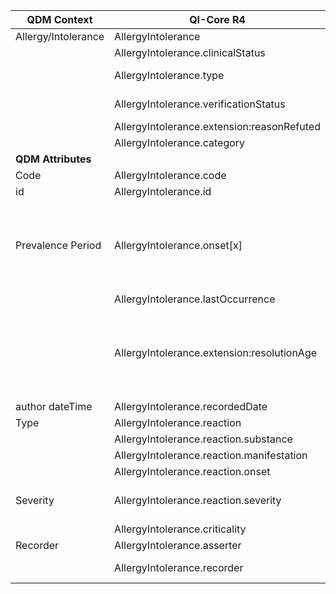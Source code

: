 <table class="grid">
  <thead>
    <tr>
      <th><strong>QDM Context</strong></th>
      <th><strong>QI-Core R4</strong></th>
      <th><strong>Comments</strong></th>
      <th><strong>Conversion</strong></th>
    </tr>
  </thead>
  <tbody>
    <tr>
      <td>Allergy/Intolerance</td>
      <td>AllergyIntolerance</td>
      <td>&nbsp;</td>
    </tr>
    <tr>
      <td>&nbsp;</td>
      <td>AllergyIntolerance.clinicalStatus</td>
      <td>active, inactive, resolved</td>
    </tr>
    <tr>
      <td>&nbsp;</td>
      <td>AllergyIntolerance.type</td>
      <td>Defines difference between Allergy and Intolerance</td>
    </tr>
    <tr>
      <td>&nbsp;</td>
      <td>AllergyIntolerance.verificationStatus</td>
      <td>unconfirmed, confirmed, refuted, entered-in-error</td>
    </tr>
    <tr>
      <td>&nbsp;</td>
      <td>AllergyIntolerance.extension:reasonRefuted</td>
      <td>&nbsp;</td>
    </tr>
    <tr>
      <td>&nbsp;</td>
      <td>AllergyIntolerance.category</td>
      <td>Food, medication, environment, biologic</td>
    </tr>
    <tr>
      <td><strong>QDM Attributes</strong></td>
      <td>&nbsp;</td>
      <td>&nbsp;</td>
    </tr>
    <tr>
      <td>Code</td>
      <td>AllergyIntolerance.code</td>
      <td>RxNorm</td>
      <td>qdmDataElement.getDataElementCodes()</td>
    </tr>
    <tr>
      <td>id</td>
      <td>AllergyIntolerance.id</td>
      <td>&nbsp;</td>
      <td>qdmDataElement.get_id()</td>
    </tr>
    <tr>
      <td>Prevalence Period</td>
      <td>AllergyIntolerance.onset[x]</td>
      <td>Prevalence Period start time maps to AllergyIntolerance.onset[x]. Implementers may need to “map” existing allergy onset timings (e.g., day, age, year, etc.) to a corresponding dateTime to allow calculation of measure or CDS expressions.</td>
      <td>qdmDataElement.getPrevalencePeriod()</td>
    </tr>
    <tr>
      <td>&nbsp;</td>
      <td>AllergyIntolerance.lastOccurrence</td>
      <td>&nbsp;</td>
    </tr>
    <tr>
      <td>&nbsp;</td>
      <td>AllergyIntolerance.extension:resolutionAge</td>
      <td>Prevalence Period end time maps to AllergyIntolerance.extension:resolutionAge. Implementers may need to “map” existing allergy resolution timings (e.g., day, age, year, etc.) to a corresponding dateTime to allow calculation of measure or CDS expressions.</td>
    </tr>
    <tr>
      <td>author dateTime</td>
      <td>AllergyIntolerance.recordedDate</td>
      <td>&nbsp;</td>
      <td>qdmDataElement.getAuthorDatetime()</td>
    </tr>
    <tr>
      <td>Type</td>
      <td>AllergyIntolerance.reaction</td>
      <td>&nbsp;</td>
    </tr>
    <tr>
      <td>&nbsp;</td>
      <td>AllergyIntolerance.reaction.substance</td>
      <td>&nbsp;</td>
      <td>qdmDataElement.getType()</td>
    </tr>
    <tr>
      <td>&nbsp;</td>
      <td>AllergyIntolerance.reaction.manifestation</td>
      <td>&nbsp;</td>
    </tr>
    <tr>
      <td>&nbsp;</td>
      <td>AllergyIntolerance.reaction.onset</td>
      <td>&nbsp;</td>
    </tr>
    <tr>
      <td>Severity</td>
      <td>AllergyIntolerance.reaction.severity</td>
      <td>mild, moderate, severe</td>
      <td>Based on what factors we map it to AllergyIntolerance.reaction.severity or AllergyIntolerance.criticality</td>
    </tr>
    <tr>
      <td>&nbsp;</td>
      <td>AllergyIntolerance.criticality</td>
      <td>low, high, unable-to-assess</td>
    </tr>
    <tr>
      <td>Recorder</td>
      <td>AllergyIntolerance.asserter</td>
      <td>&nbsp;</td>
    </tr>
    <tr>
      <td>&nbsp;</td>
      <td>AllergyIntolerance.recorder</td>
      <td>&nbsp;</td>
      <td>There is no Recorder attribute in qdmDataelements</td>
    </tr>
  </tbody>
</table>